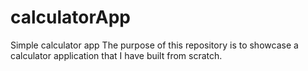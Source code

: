 # calculatorApp
Simple calculator app
The purpose of this repository is to showcase a calculator application that I have built from scratch.
